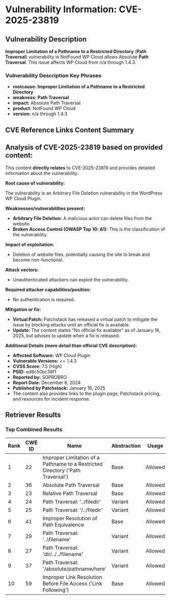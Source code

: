 # Vulnerability Information: CVE-2025-23819

## Vulnerability Description
**Improper Limitation of a Pathname to a Restricted Directory** (**Path Traversal**) vulnerability in NotFound WP Cloud allows Absolute **Path Traversal**. This issue affects WP Cloud from n/a through 1.4.3.

### Vulnerability Description Key Phrases
- **rootcause:** **Improper Limitation of a Pathname to a Restricted Directory**
- **weakness:** **Path Traversal**
- **impact:** Absolute Path Traversal
- **product:** NotFound WP Cloud
- **version:** n/a through 1.4.3

## CVE Reference Links Content Summary
## Analysis of CVE-2025-23819 based on provided content:

This content **directly relates** to CVE-2025-23819 and provides detailed information about the vulnerability.

**Root cause of vulnerability:**

The vulnerability is an Arbitrary File Deletion vulnerability in the WordPress WP Cloud Plugin.

**Weaknesses/vulnerabilities present:**

*   **Arbitrary File Deletion:** A malicious actor can delete files from the website.
*   **Broken Access Control (OWASP Top 10: A1):** This is the classification of the vulnerability.

**Impact of exploitation:**

*   Deletion of website files, potentially causing the site to break and become non-functional.

**Attack vectors:**

*   Unauthenticated attackers can exploit the vulnerability.

**Required attacker capabilities/position:**

*   No authentication is required.

**Mitigation or fix:**

*   **Virtual Patch:** Patchstack has released a virtual patch to mitigate the issue by blocking attacks until an official fix is available.
*   **Update:**  The content states "No official fix available" as of January 18, 2025, but advises to update when a fix is released.

**Additional Details (more detail than official CVE description):**

*   **Affected Software:** WP Cloud Plugin
*   **Vulnerable Versions:** <= 1.4.3
*   **CVSS Score:** 7.5 (High)
*   **PSID:** ed8c50bc38f1
*   **Reported by:** SOPROBRO
*   **Report Date:** December 6, 2024
*   **Published by Patchstack:** January 16, 2025
*   The content also provides links to the plugin page, Patchstack pricing, and resources for incident response.

## Retriever Results

### Top Combined Results

| Rank | CWE ID | Name | Abstraction | Usage  | Retrievers | Individual Scores |
|------|--------|------|-------------|-------|------------|-------------------|
| 1 | 22 | Improper Limitation of a Pathname to a Restricted Directory ('Path Traversal') | Base | Allowed | alternate_terms | 1.000 |
| 2 | 36 | Absolute Path Traversal | Base | Allowed | sparse | 0.301 |
| 3 | 23 | Relative Path Traversal | Base | Allowed | sparse | 0.281 |
| 4 | 24 | Path Traversal: '../filedir' | Variant | Allowed | sparse | 0.267 |
| 5 | 25 | Path Traversal: '/../filedir' | Variant | Allowed | sparse | 0.263 |
| 6 | 41 | Improper Resolution of Path Equivalence | Base | Allowed | sparse | 0.252 |
| 7 | 29 | Path Traversal: '\..\filename' | Variant | Allowed | sparse | 0.250 |
| 8 | 27 | Path Traversal: 'dir/../../filename' | Variant | Allowed | sparse | 0.243 |
| 9 | 37 | Path Traversal: '/absolute/pathname/here' | Variant | Allowed | dense | 0.626 |
| 10 | 59 | Improper Link Resolution Before File Access ('Link Following') | Base | Allowed | graph | 0.002 |

